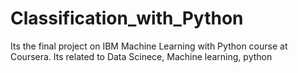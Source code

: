 # Classification_with_Python

Its the final project on  IBM Machine Learning with Python course at Coursera. Its related to Data Scinece, Machine learning, python
